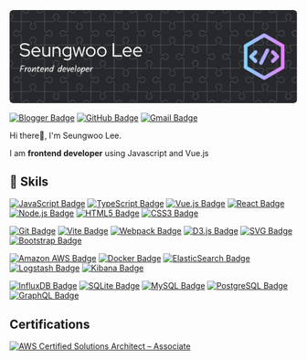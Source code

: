 
![](./github-header-image.png)

[![Blogger Badge](https://img.shields.io/badge/-Blog-FF5722?style=flat-square&logo=Blogger&logoColor=white)](https://seungwoo321.github.io/)
[![GitHub Badge](https://img.shields.io/badge/-GitHub-181717?style=flat&logo=GitHub&logoColor=white)](https://github.com/Seungwoo321)
[![Gmail Badge](https://img.shields.io/badge/-seungwoo321@gmail.com-EA4335?style=flat-square&logo=Gmail&logoColor=white)](mailto:seungwoo321@gmail.com)


Hi there👋, I'm Seungwoo Lee.

I am **frontend developer** using Javascript and Vue.js



## 💪 Skils
[![JavaScript Badge](https://img.shields.io/badge/-JavaScript-F7DF1E?style=flat-square&logo=JavaScript&logoColor=white)]()
[![TypeScript Badge](https://img.shields.io/badge/-TypeScript-3178c6?style=flat-square&logo=TypeScript&logoColor=white)]()
[![Vue.js Badge](https://img.shields.io/badge/-Vue.js-41B883?style=flat-square&logo=Vue.js&logoColor=white)]()
[![React Badge](https://img.shields.io/badge/-React-61DAFB?style=flat-square&logo=React&logoColor=white)]()
[![Node.js Badge](https://img.shields.io/badge/-Node.js-339933?style=flat-square&logo=Node.js&logoColor=white)]()
[![HTML5 Badge](https://img.shields.io/badge/-HTML5-E34F26?style=flat-square&logo=HTML5&logoColor=white)]()
[![CSS3 Badge](https://img.shields.io/badge/-CSS3-1572B6?style=flat-square&logo=CSS3&logoColor=white)]()

[![Git Badge](https://img.shields.io/badge/-Git-F05032?style=flat&logo=Git&logoColor=white)]()
[![Vite Badge](https://img.shields.io/badge/-Vite-646CFF?style=flat-square&logo=Vite&logoColor=white)]()
[![Webpack Badge](https://img.shields.io/badge/-Webpack-8DD6F9?style=flat-square&logo=Webpack&logoColor=white)]()
[![D3.js Badge](https://img.shields.io/badge/-D3.js-FFB13B?style=flat-square&logo=D3.js&logoColor=white)]()
[![SVG Badge](https://img.shields.io/badge/-SVG-F9A03C?style=flat-square&logo=SVG&logoColor=white)]()
[![Bootstrap Badge](https://img.shields.io/badge/-Bootstrap-7952B3?style=flat-square&logo=Bootstrap&logoColor=white)]()

[![Amazon AWS Badge](https://img.shields.io/badge/-Amazon_AWS-232F3E?style=flat&logo=AmazonAWS&logoColor=white)]()
[![Docker Badge](https://img.shields.io/badge/-Docker-2496ED?style=flat&logo=Docker&logoColor=white)]()
[![ElasticSearch Badge](https://img.shields.io/badge/-ElasticSearch-005571?style=flat&logo=ElasticSearch&logoColor=white)]()
[![Logstash Badge](https://img.shields.io/badge/-Logstash-005571?style=flat&logo=Logstash&logoColor=white)]()
[![Kibana Badge](https://img.shields.io/badge/-Kibana-005571?style=flat&logo=Kibana&logoColor=white)]()

[![InfluxDB Badge](https://img.shields.io/badge/-InfluxDB-22ADF6?style=flat-square&logo=InfluxDB&logoColor=white)]()
[![SQLite Badge](https://img.shields.io/badge/-SQLite-003B57?style=flat&logo=SQLite&logoColor=white)]()
[![MySQL Badge](https://img.shields.io/badge/-MySQL-4479A1?style=flat&logo=MySQL&logoColor=white)]()
[![PostgreSQL Badge](https://img.shields.io/badge/-PostgreSQL-4169E1?style=flat&logo=PostgreSQL&logoColor=white)]()
[![GraphQL Badge](https://img.shields.io/badge/-GraphQL-E434AA?style=flat-square&logo=GraphQL&logoColor=white)]()

## Certifications
[![AWS Certified Solutions Architect – Associate](https://images.credly.com/size/110x110/images/0e284c3f-5164-4b21-8660-0d84737941bc/image.png)](https://www.credly.com/badges/a7028ea2-c50c-4444-90d7-9c0b124253a1/public_url)







